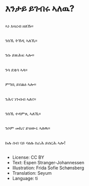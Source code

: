 # እንታይ ይገብሩ ኣለዉ?

##
ኣነ እዛረብ ዘለኹ።

##
ንስኺ ትኸዲ ኣለኺ።

##
ንሱ ይጽሕፍ ኣሎ።

##
ንሳ ደቂሳ ኣላ።

##
ምግቢ ይበልዕ ኣሎ።

##
ንሕና ነንብብ ኣለና።

##
ንስኺ ተዳምጺ ኣለኺ።

##
ንሶም መኪና ይዝውሩ ኣለዉ።

##
ኩሉ ሰብ ናይ ባዕሉ ስራሕ ይሰርሕ ኣሎ!

##
* License: CC BY
* Text: Espen Stranger-Johannessen
* Illustration: Frida Sofie Schønsberg
* Translation: Seyum
* Language: ti
